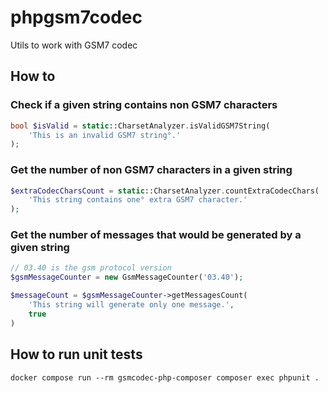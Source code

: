 # phpgsm7codec
Utils to work with GSM7 codec

## How to
### Check if a given string contains non GSM7 characters
```php
bool $isValid = static::CharsetAnalyzer.isValidGSM7String(
    'This is an invalid GSM7 string°.'
);
```

### Get the number of non GSM7 characters in a given string
```php
$extraCodecCharsCount = static::CharsetAnalyzer.countExtraCodecChars(
    'This string contains one° extra GSM7 character.'
);
```

### Get the number of messages that would be generated by a given string
```php
// 03.40 is the gsm protocol version
$gsmMessageCounter = new GsmMessageCounter('03.40');

$messageCount = $gsmMessageCounter->getMessagesCount(
    'This string will generate only one message.',
    true
)
```

## How to run unit tests
```
docker compose run --rm gsmcodec-php-composer composer exec phpunit .
```
